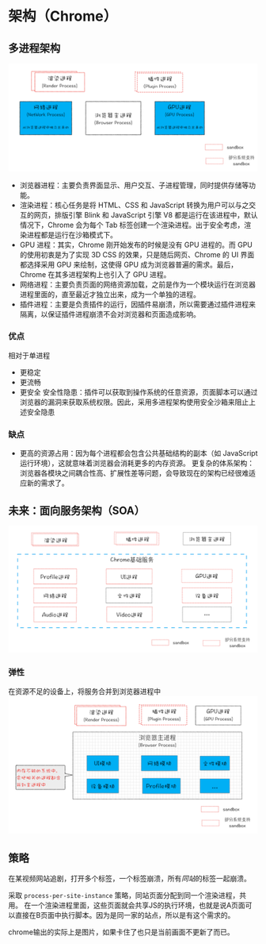 # 架构（Chrome）

## 多进程架构
![多进程架构](../image/structure-chrome-multi-process.png)

- 浏览器进程：主要负责界面显示、用户交互、子进程管理，同时提供存储等功能。
- 渲染进程：核心任务是将 HTML、CSS 和 JavaScript 转换为用户可以与之交互的网页，排版引擎 Blink 和 JavaScript 引擎 V8 都是运行在该进程中，默认情况下，Chrome 会为每个 Tab 标签创建一个渲染进程。出于安全考虑，渲染进程都是运行在沙箱模式下。
- GPU 进程：其实，Chrome 刚开始发布的时候是没有 GPU 进程的。而 GPU 的使用初衷是为了实现 3D CSS 的效果，只是随后网页、Chrome 的 UI 界面都选择采用 GPU 来绘制，这使得 GPU 成为浏览器普遍的需求。最后，Chrome 在其多进程架构上也引入了 GPU 进程。
- 网络进程：主要负责页面的网络资源加载，之前是作为一个模块运行在浏览器进程里面的，直至最近才独立出来，成为一个单独的进程。
- 插件进程：主要是负责插件的运行，因插件易崩溃，所以需要通过插件进程来隔离，以保证插件进程崩溃不会对浏览器和页面造成影响。

### 优点
相对于单进程
- 更稳定
- 更流畅
- 更安全
安全性隐患：插件可以获取到操作系统的任意资源，页面脚本可以通过浏览器的漏洞来获取系统权限。因此，采用多进程架构使用安全沙箱来阻止上述安全隐患


### 缺点
- 更高的资源占用：因为每个进程都会包含公共基础结构的副本（如 JavaScript 运行环境），这就意味着浏览器会消耗更多的内存资源。
更复杂的体系架构：浏览器各模块之间耦合性高、扩展性差等问题，会导致现在的架构已经很难适应新的需求了。

## 未来：面向服务架构（SOA）
![SOA](../image/structure-chrome-SOA.png)

### 弹性
在资源不足的设备上，将服务合并到浏览器进程中
![弹性](../image/structure-chrome-SOA-2.png)

## 策略
在某视频网站追剧，打开多个标签，一个标签崩溃，所有*同站*的标签一起崩溃。  

采取 `process-per-site-instance` 策略，同站页面分配到同一个渲染进程，共用。
在一个渲染进程里面，这些页面就会共享JS的执行环境，也就是说A页面可以直接在B页面中执行脚本。因为是同一家的站点，所以是有这个需求的。

chrome输出的实际上是图片，如果卡住了也只是当前画面不更新了而已。